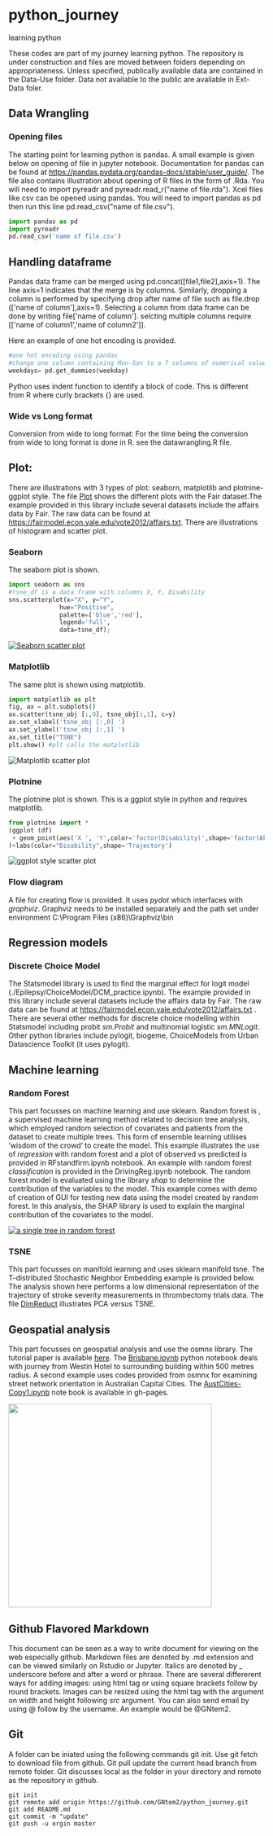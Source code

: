 # python_journey
learning python

These codes are part of my journey learning python. The repository is under construction and files are moved between folders depending on appropriateness. Unless specified, publically available data are contained in the Data-Use folder. Data not available to the public are available in Ext-Data foler.

## Data Wrangling

### Opening files 
The starting point for learning python is pandas. A small example is given below on opening of file in jupyter notebook. Documentation for pandas can be found at https://pandas.pydata.org/pandas-docs/stable/user_guide/. The file also contains illustration about opening of R files in the form of .Rda. You will need to import pyreadr and pyreadr.read_r("name of file.rda"). Xcel files like csv can be opened using pandas. You will need to import pandas as pd then run this line pd.read_csv("name of file.csv"). 

```python
import pandas as pd
import pyreadr 
pd.read_csv('name of file.csv')
```

## Handling dataframe

Pandas data frame can be merged using pd.concat([file1,file2],axis=1). The line axis=1 indicates that the merge is by columns. Similarly, dropping a column is performed by specifying drop after name of file such as file.drop (['name of column'],axis=1). Selecting a column from data frame can be done by writing file['name of column']. selcting multiple columns require [['name of column1','name of column2']].

Here an example of one hot encoding is provided.

```python
#one hot encoding using pandas
#change one column containing Mon-Sun to a 7 columns of numerical value 1 and 0
weekdays= pd.get_dummies(weekday)
```
Python uses indent function to identify a block of code. This is different from R where curly brackets {} are used.


### Wide vs Long format

Conversion from wide to long format:
For the time being the conversion from wide to long format is done in R. see the datawrangling.R file.

## Plot:

There are illustrations with 3 types of plot: seaborn, matplotlib and plotnine-ggplot style. The file [Plot](./Plot/Fairplot.ipynb) shows the different plots with the Fair dataset.The example provided in this library include several datasets include the affairs data by Fair. The raw data can be found at https://fairmodel.econ.yale.edu/vote2012/affairs.txt. There are illustrations of histogram and scatter plot.

### Seaborn

The seaborn plot is shown. 

```python
import seaborn as sns
#tsne_df is a data frame with columns X, Y, Disability
sns.scatterplot(x="X", y="Y",
              hue="Positive",
              palette=['blue','red'],
              legend='full',
              data=tsne_df);
```

[![Seaborn scatter plot](./Plot/TSNEecr_sns.png)](./Plot/TSNEecr.ipynb)

### Matplotlib

The same plot is shown using matplotlib.

```python
import matplotlib as plt
fig, ax = plt.subplots()
ax.scatter(tsne_obj [:,0], tsne_obj[:,1], c=y)
ax.set_xlabel('tsne_obj [:,0] ')
ax.set_ylabel('tsne_obj [:,1] ')
ax.set_title("TSNE")
plt.show() #plt calls the matplotlib
```
![Matplotlib scatter plot](./Plot/TSNEecr_matplotlib.png)

### Plotnine

The plotnine plot is shown. This is a ggplot style in python and requires matplotlib.

```python
from plotnine import *  
(ggplot (df)
 + geom_point(aes('X ', 'Y',color='factor(Disability)',shape='factor(Akmed)'))
)+labs(color="Disability",shape='Trajectory')
```
![ggplot style scatter plot](./Plot/TSNEecr_plotnine.png)

### Flow diagram

A file for creating flow is provided. It uses _pydot_ which interfaces with _graphviz_. Graphviz needs to be installed separately and the path set under environment C:\Program Files (x86)\Graphviz\bin

## Regression models

### Discrete Choice Model

The Statsmodel library is used to find the marginal effect for logit model (./Epilepsy/ChoiceModel/DCM_practice.ipynb). The example provided in this library include several datasets include the affairs data by Fair. The raw data can be found at https://fairmodel.econ.yale.edu/vote2012/affairs.txt . There are several other methods for discrete choice modelling within Statsmodel including probit _sm.Probit_ and multinomial logistic _sm.MNLogit_. Other python libraries include pylogit, biogeme, ChoiceModels from Urban Datascience Toolkit (it uses pylogit).


##  Machine learning

### Random Forest

This part focusses on machine learning and use sklearn. Random forest is , a supervised machine learning method related to decision tree analysis, which employed random selection of covariates and patients from the dataset to create multiple trees. This form of ensemble learning utilises ‘wisdom of the crowd’ to create the model. This example illustrates the use of _regression_ with random forest and a plot of observed vs predicted is provided in RFstandfirm.ipynb notebook. An example with random forest _classification_ is provided in the DrivingReg.ipynb notebook. The random forest model is evaluated using the library _shap_ to determine the contribution of the variables to the model.  This example comes with demo of creation of GUI for testing new data using the model created by random forest. In this analysis, the SHAP library is used to explain the marginal contribution of the covariates to the model.  

[![a single tree in random forest](./RandomForest/small_tree.png)](./RandomForest/RFstandfirm.ipynb)

### TSNE

This part focusses on manifold learning and uses sklearn manifold tsne. The T-distributed Stochastic Neighbor Embedding example is provided below. The analysis shown here performs a low dimensional representation of the trajectory of stroke severity measurements in thrombectomy trials data. The file [DimReduct](./Manifold/DimReduct.ipynb) illustrates PCA versus TSNE.



## Geospatial analysis

This part focusses on geospatial analysis and use the osmnx library. The tutorial paper is available [here](https://www.frontiersin.org/articles/10.3389/fneur.2019.00743/full). The [Brisbane.ipynb](./Geospatial/Brisbane.ipynb) python notebook deals with journey from Westin Hotel to surrounding building within 500 metres radius. A second example uses codes provided from osmnx for examining street network orientation in Australian Capital Cities. The [AustCities-Copy1.ipynb](./Geospatial/Austcities-Copy1.ipynb) note book is available in gh-pages. 

<img src="./Geospatial/AustCities.png" width="400" height="400" />



## Github Flavored Markdown

This document can be seen as a way to write document for viewing on the web especially github. Markdown files are denoted by .md extension and can be viewed similarly on Rstudio or Jupyter. Italics are denoted by _ underscore before and after a word or phrase. There are several differerent ways for adding images: using html tag or using square brackets follow by round brackets. Images can be resized using the html tag with the argument on width and height following _src_ argument. You can also send email by using @ follow by the username. An example would be @GNtem2.

## Git

A folder can be iniated using the following commands git init.  Use git fetch to download file from github. Git pull update the current head branch from remote folder. Git discusses local as the folder in your directory and remote as the repository in github.

```git
git init 
git remote add origin https://github.com/GNtem2/python_journey.git
git add README.md
git commit -m "update"
git push -u orgin master
```
